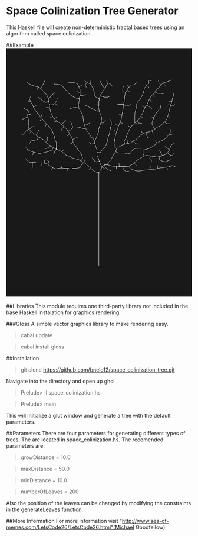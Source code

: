 # Space Colinization Tree Generator

This Haskell file will create non-deterministic fractal based trees using an algorithm called space colinization.

##Example
![Alt text](/fractalTree1.png?raw=true "Optional Title")

##Libraries
This module requires one third-party library not included in the base Haskell instalation for graphics rendering.

###Gloss
A simple vector graphics library to make rendering easy.
>	cabal update

>	cabal install gloss

##Installation
>	git clone https://github.com/bnelo12/space-colinization-tree.git

Navigate into the directory and open up ghci. 

>	Prelude> :l space_colinization.hs

>	Prelude> main

This will initialize a glut window and generate a tree with the default parameters.

##Parameters
There are four parameters for generating different types of trees. The are located in space_colinization.hs. The recomended parameters are:
>	growDistance         = 10.0

>	maxDistance          = 50.0

>	minDistance          = 10.0

>	numberOfLeaves       = 200

Also the position of the leaves can be changed by modifying the constraints in the generateLeaves function.

##More Information
For more information visit "http://www.sea-of-memes.com/LetsCode26/LetsCode26.html"(Michael Goodfellow)

